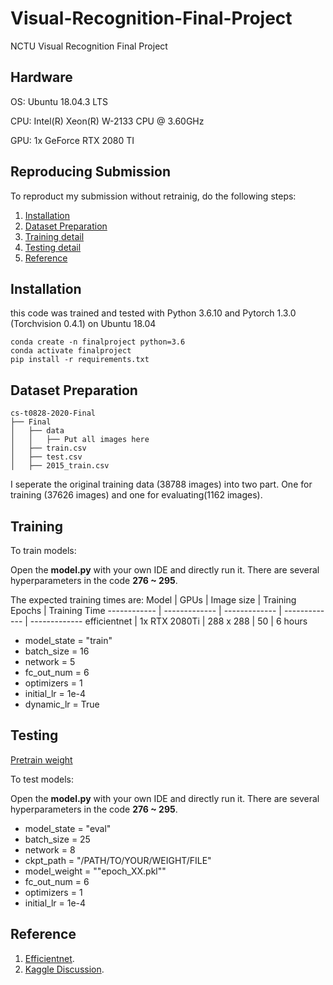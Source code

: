 # Visual-Recognition-Final-Project
NCTU Visual Recognition Final Project

## Hardware
OS: Ubuntu 18.04.3 LTS

CPU: Intel(R) Xeon(R) W-2133 CPU @ 3.60GHz

GPU: 1x GeForce RTX 2080 TI

## Reproducing Submission
To reproduct my submission without retrainig, do the following steps:
1. [Installation](#installation)
2. [Dataset Preparation](#Dataset-Preparation)
3. [Training detail](#Training)
4. [Testing detail](#Testing)
5. [Reference](#Reference)

## Installation

this code was trained and tested with Python 3.6.10 and Pytorch 1.3.0 (Torchvision 0.4.1) on Ubuntu 18.04

```
conda create -n finalproject python=3.6
conda activate finalproject
pip install -r requirements.txt
```

## Dataset Preparation
```
cs-t0828-2020-Final
├── Final
│   ├── data
│   │   ├── Put all images here
│   ├── train.csv
│   ├── test.csv
│   ├── 2015_train.csv

```
I seperate the original training data (38788 images) into two part. One for training (37626 images) and one for evaluating(1162 images). 

## Training
To train models:

Open the **model.py** with your own IDE and directly run it. 
There are several hyperparameters in the code **276 ~ 295**.

The expected training times are:
Model | GPUs | Image size | Training Epochs | Training Time
------------ | ------------- | ------------- | ------------- | -------------
efficientnet | 1x RTX 2080Ti | 288 x 288 | 50 | 6 hours

*  model_state = "train"
*  batch_size = 16
*  network = 5
*  fc_out_num = 6
*  optimizers = 1
*  initial_lr = 1e-4
*  dynamic_lr = True



## Testing

[Pretrain weight](https://drive.google.com/file/d/1-hFy7fqNaAebOEdYS0bwNdrt9WRWRSru/view?usp=sharing)


To test models:

Open the **model.py** with your own IDE and directly run it. 
There are several hyperparameters in the code **276 ~ 295**.

*  model_state = "eval" 
*  batch_size = 25
*  network = 8
*  ckpt_path = "/PATH/TO/YOUR/WEIGHT/FILE"
*  model_weight = ""epoch_XX.pkl""
*  fc_out_num = 6
*  optimizers = 1
*  initial_lr = 1e-4

## Reference
1. [Efficientnet](https://github.com/lukemelas/EfficientNet-PyTorch).
2. [Kaggle Discussion](https://www.kaggle.com/c/aptos2019-blindness-detection/discussion).
